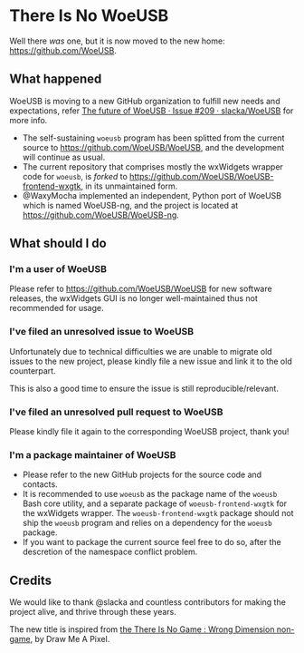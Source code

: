 # There Is No WoeUSB

Well there _was_ one, but it is now moved to the new home: <https://github.com/WoeUSB>.

## What happened

WoeUSB is moving to a new GitHub organization to fulfill new needs and expectations, refer [The future of WoeUSB · Issue #209 · slacka/WoeUSB](https://github.com/slacka/WoeUSB/issues/209) for more info.

* The self-sustaining `woeusb` program has been splitted from the current source to <https://github.com/WoeUSB/WoeUSB>, and the development will continue as usual.
* The current repository that comprises mostly the wxWidgets wrapper code for `woeusb`, is _forked_ to <https://github.com/WoeUSB/WoeUSB-frontend-wxgtk>, in its unmaintained form.
* @WaxyMocha implemented an independent, Python port of WoeUSB which is named WoeUSB-ng, and the project is located at <https://github.com/WoeUSB/WoeUSB-ng>.

## What should I do

### I'm a user of WoeUSB

Please refer to <https://github.com/WoeUSB/WoeUSB> for new software releases, the wxWidgets GUI is no longer well-maintained thus not recommended for usage.

### I've filed an unresolved issue to WoeUSB

Unfortunately due to technical difficulties we are unable to migrate old issues to the new project, please kindly file a new issue and link it to the old counterpart.

This is also a good time to ensure the issue is still reproducible/relevant.

### I've filed an unresolved pull request to WoeUSB

Please kindly file it again to the corresponding WoeUSB project, thank you!

### I'm a package maintainer of WoeUSB

* Please refer to the new GitHub projects for the source code and contacts.
* It is recommended to use `woeusb` as the package name of the `woeusb` Bash core utility, and a separate package of `woeusb-frontend-wxgtk` for the wxWidgets wrapper.  The `woeusb-frontend-wxgtk` package should not ship the `woeusb` program and relies on a dependency for the `woeusb` package.
* If you want to package the current source feel free to do so, after the descretion of the namespace conflict problem.

## Credits

We would like to thank @slacka and countless contributors for making the project alive, and thrive through these years.

The new title is inspired from [the There Is No Game : Wrong Dimension non-game](https://store.steampowered.com/app/1240210/There_Is_No_Game__Wrong_Dimension/), by Draw Me A Pixel.
